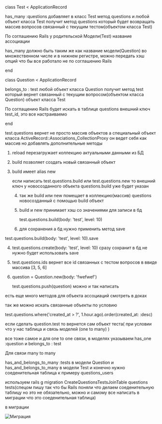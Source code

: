 class Test < ApplicationRecord

has_many :questions добавляет в класс Test метод questions и любой объект класса Test получит метод questions который будет возвращать массив вопросов связанный с текущим тестом(объектом класса Test)

По соглашению Rails у родительской Модели(Test) название ассоциации 

has_many должно быть таким же как название  модели(Question)  во множественном числе и в нижнем регистре, можно передать хэш опций что бы все работало не по соглашению Rails

end

class Question < ApplicationRecord

belongs_to : test любой объект класса Question получит метод test который вернет связанный с текущим вопросом(объектом класса Question) объект класса Test

По соглащению Rails будет искать в таблице questions внешний ключ test_id, это все настраиваемо 

end



test.questions вернет не просто массив объектов а специальный объект класса ActiveRecord::Associations_CollectionProxy он ведет себя как массив но добавлять дополнительные методы

1. reload перезагружает коллекцию актуальными данными из БД

2. build позволяет создать новый связанный объект

3. build имеет alias new

   если написать test.questions.build или test.questions.new то внешний ключ у новосозданного объекта questions.build уже будет указан

   4. так же build или new помещает в коллекцию(массив) questions новосозданный с помощью build объект 

   4. build и new принимает хэш со значениями для записи в бд

      test.questions.build(body: 'test', level: 10)

   5. для сохранения а бд нужно применить метод save

test.questions.build(body: 'test', level: 10).save

4. test.questions.create(body: 'test', level: 10) сразу сохранит в бд не нужно будет использовать save

5. test.questions.ids вернет все id связанных с тестом вопросов в ввиде массива [3, 5, 6]

6. question = Question.new(body: 'fwefwef')

    test.questions.push(question) можно  и так написать

есть еще много методов для объекта ассоциаций смотреть в доках

так же можно искать связанные объекты по условию

test.questions.where('created_at > ?', 1.hour.ago).order(created_at: :desc)

если сделать question.test то вернется сам объект теста( при условии что у нас таблица и связь моделей (one to many) )

все тоже самое и для one to one связи, в моделях указываем has_one :question и belongs_to : test

Для связи many to many

has_and_belongs_to_many :tests  в модели Question и has_and_belongs_to_many в модели Test и конечно нужно соеденительная таблица к примеру questions_users

 используем rails g migration CreateQuestionsTestsJoinTable questions tests(спецом пишу так что бы Rails поняли что делаем соеденительную таблицу но это не обязательно, можно и самому все написать в миграции что это соеденительная таблица)

в миграции 

![Миграция][migration]

[migration]:  https://i.imgur.com/BoAvWQZ.png